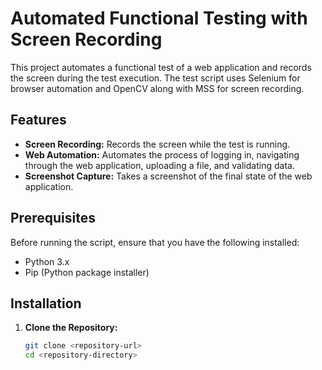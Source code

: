 # Automated Functional Testing with Screen Recording

This project automates a functional test of a web application and records the screen during the test execution. The test script uses Selenium for browser automation and OpenCV along with MSS for screen recording.

## Features

- **Screen Recording:** Records the screen while the test is running.
- **Web Automation:** Automates the process of logging in, navigating through the web application, uploading a file, and validating data.
- **Screenshot Capture:** Takes a screenshot of the final state of the web application.

## Prerequisites

Before running the script, ensure that you have the following installed:

- Python 3.x
- Pip (Python package installer)

## Installation

1. **Clone the Repository:**

   ```bash
   git clone <repository-url>
   cd <repository-directory>
